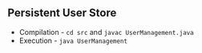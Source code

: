## Persistent User Store

* Compilation - `cd src` and `javac UserManagement.java`
* Execution - `java UserManagement`
